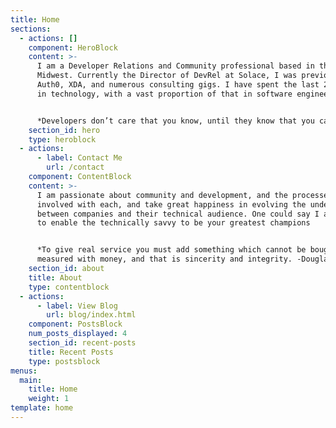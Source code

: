 ```yaml
---
title: Home
sections:
  - actions: []
    component: HeroBlock
    content: >-
      I am a Developer Relations and Community professional based in the
      Midwest. Currently the Director of DevRel at Solace, I was previously at
      Auth0, XDA, and numerous consulting gigs. I have spent the last 25+ years
      in technology, with a vast proportion of that in software engineering.


      *Developers don’t care that you know, until they know that you care.*
    section_id: hero
    type: heroblock
  - actions:
      - label: Contact Me
        url: /contact
    component: ContentBlock
    content: >-
      I am passionate about community and development, and the processes
      involved with each, and take great happiness in evolving the understanding
      between companies and their technical audience. One could say I am driven
      to enable the technically savvy to be your greatest champions


      *To give real service you must add something which cannot be bought or
      measured with money, and that is sincerity and integrity. -Douglas Adams*
    section_id: about
    title: About
    type: contentblock
  - actions:
      - label: View Blog
        url: blog/index.html
    component: PostsBlock
    num_posts_displayed: 4
    section_id: recent-posts
    title: Recent Posts
    type: postsblock
menus:
  main:
    title: Home
    weight: 1
template: home
---
```


